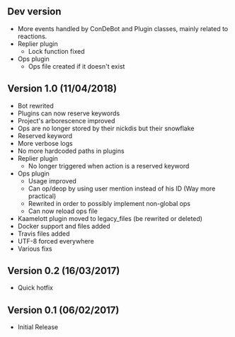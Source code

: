 ## Dev version
- More events handled by ConDeBot and Plugin classes, mainly related to reactions.
- Replier plugin
    - Lock function fixed
- Ops plugin
    - Ops file created if it doesn't exist

## Version 1.0 (11/04/2018)
- Bot rewrited
- Plugins can now reserve keywords
- Project's arborescence improved
- Ops are no longer stored by their nickdis but their snowflake
- Reserved keyword
- More verbose logs
- No more hardcoded paths in plugins
- Replier plugin
    - No longer triggered when action is a reserved keyword
- Ops plugin
    - Usage improved
    - Can op/deop by using user mention instead of his ID (Way more practical)
    - Rewrited in order to possibly implement non-global ops
    - Can now reload ops file
- Kaamelott plugin moved to legacy_files (be rewrited or deleted)
- Docker support and files added
- Travis files added
- UTF-8 forced everywhere
- Various fixs


## Version 0.2 (16/03/2017)
- Quick hotfix


## Version 0.1 (06/02/2017)
- Initial Release